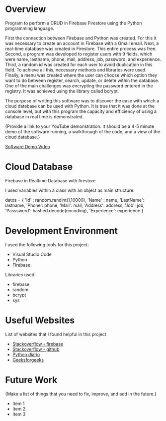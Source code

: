 # Overview

Program to perform a CRUD in Firebase Firestore using the Python programming language.

First the connection between Firebase and Python was created. For this it was necessary to create an account in Firebase with a Gmail email. Next, a real-time database was created in Firestore. This entire process was free. Second, a program was developed to register users with 9 fields, which were name, lastname, phone, mail, address, job, password, and experience. Third, a random id was created for each user to avoid duplication in this field. To achieve all this, necessary methods and libraries were used. Finally, a menu was created where the user can choose which option they want to do between register, search, update, or delete within the database. One of the main challenges was encrypting the password entered in the registry. It was achieved using the library called bcrypt.

The purpose of writing this software was to discover the ease with which a cloud database can be used with Python. It is true that it was done at the console level, but with this program the capacity and efficiency of using a database in real time is demonstrated.

{Provide a link to your YouTube demonstration.  It should be a 4-5 minute demo of the software running, a walkthrough of the code, and a view of the cloud database.}

[Software Demo Video](http://youtube.link.goes.here)

# Cloud Database

Firebase in Realtime Database with firestore

I used variables within a class with an object as main structure.

datos = {
            'Id' : random.randint(1,10000),
            'Name' : name,
            'LastName': lastname,
            'Phone': phone,
            'Mail': mail,
            'Address': address,
            'Job': job,
            'Passsword': hashed.decode(encoding),
            'Experience': experience
        }

# Development Environment

I used the following tools for this project:
* Visual Studio Code
* Python
* Firebase

Libraries used:
* firebase
* random
* bcrypt
* sys
# Useful Websites

List of websites that I found helpful in this project
* [Stackoverflow - firebase]([http://url.link.goes.here](https://stackoverflow.com/questions/52133031/receiving-async-error-when-trying-to-import-the-firebase-package))
* [Stackoverflow - github ]([http://url.link.goes.here](https://stackoverflow.com/questions/51817479/vscode-please-clean-your-repository-working-tree-before-checkout))
* [Python diario](https://pythondiario.com/2017/09/algoritmos-hash-criptografia-con-python.html?amp=1)
* [Geeksforgeeks](https://www.geeksforgeeks.org/hashing-passwords-in-python-with-bcrypt/)
# Future Work

{Make a list of things that you need to fix, improve, and add in the future.}
* Item 1
* Item 2
* Item 3

